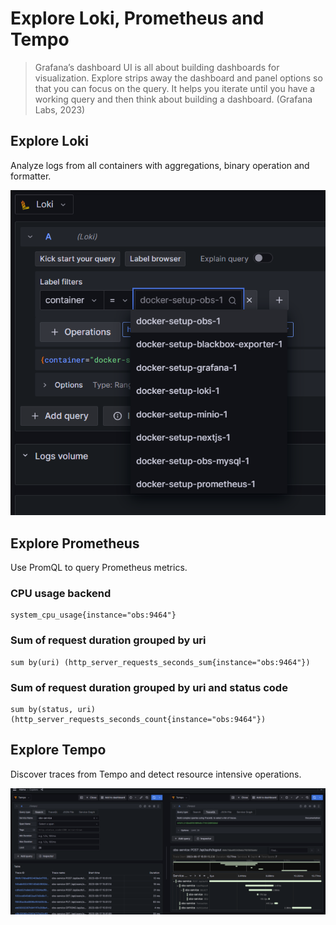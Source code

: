 # Explore Loki, Prometheus and Tempo

> Grafana’s dashboard UI is all about building dashboards for visualization. Explore strips away the dashboard and panel options so that you can focus on the query. It helps you iterate until you have a working query and then think about building a dashboard. (Grafana Labs, 2023)

## Explore Loki

Analyze logs from all containers with aggregations, binary operation and formatter.

![Explore Loki](../assets/explore_loki.png)

## Explore Prometheus

Use PromQL to query Prometheus metrics.

### CPU usage backend

```
system_cpu_usage{instance="obs:9464"}
```

### Sum of request duration grouped by uri

```
sum by(uri) (http_server_requests_seconds_sum{instance="obs:9464"})
```

### Sum of request duration grouped by uri and status code

```
sum by(status, uri) (http_server_requests_seconds_count{instance="obs:9464"})
```

## Explore Tempo

Discover traces from Tempo and detect resource intensive operations.

![Explore Tempo](../assets/explore_tempo.png)
